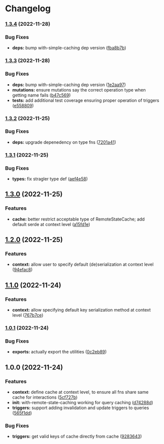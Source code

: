 # Changelog

### [1.3.4](https://www.github.com/ehmpathy/with-remote-state-caching/compare/v1.3.3...v1.3.4) (2022-11-28)


### Bug Fixes

* **deps:** bump with-simple-caching dep version ([fba8b7b](https://www.github.com/ehmpathy/with-remote-state-caching/commit/fba8b7be56d4d8ab14765ebbce711da2d901ca44))

### [1.3.3](https://www.github.com/ehmpathy/with-remote-state-caching/compare/v1.3.2...v1.3.3) (2022-11-28)


### Bug Fixes

* **deps:** bump with-simple-caching dep version ([1e2aa97](https://www.github.com/ehmpathy/with-remote-state-caching/commit/1e2aa97980ca03ab0f6771da8a42988859c1b1c5))
* **mutations:** ensure mutations say the correct operation type when getting name fails ([b47c569](https://www.github.com/ehmpathy/with-remote-state-caching/commit/b47c56914ecb9525beab547101c2ef56c09fb10b))
* **tests:** add additional test coverage ensuring proper operation of triggers ([e558809](https://www.github.com/ehmpathy/with-remote-state-caching/commit/e558809d89fa215d50dac9d11f89ec9e11d50dca))

### [1.3.2](https://www.github.com/ehmpathy/with-remote-state-caching/compare/v1.3.1...v1.3.2) (2022-11-25)


### Bug Fixes

* **deps:** upgrade depenedency on type fns ([7201a41](https://www.github.com/ehmpathy/with-remote-state-caching/commit/7201a41558536149ff41c2b501016bd660d17a61))

### [1.3.1](https://www.github.com/ehmpathy/with-remote-state-caching/compare/v1.3.0...v1.3.1) (2022-11-25)


### Bug Fixes

* **types:** fix stragler type def ([aef4e58](https://www.github.com/ehmpathy/with-remote-state-caching/commit/aef4e586bfafe89a32e0e242a329d0ffce98fb9d))

## [1.3.0](https://www.github.com/ehmpathy/with-remote-state-caching/compare/v1.2.0...v1.3.0) (2022-11-25)


### Features

* **cache:** better restrict acceptable type of RemoteStateCache; add default serde at context level ([a15fd1e](https://www.github.com/ehmpathy/with-remote-state-caching/commit/a15fd1e52d3b08c4d598bd29a3999aaaea9e4062))

## [1.2.0](https://www.github.com/ehmpathy/with-remote-state-caching/compare/v1.1.0...v1.2.0) (2022-11-25)


### Features

* **context:** allow user to specify default (de)serialization at context level ([94efac8](https://www.github.com/ehmpathy/with-remote-state-caching/commit/94efac8d00fb27b766b2b964512680afdb134cd4))

## [1.1.0](https://www.github.com/ehmpathy/with-remote-state-caching/compare/v1.0.1...v1.1.0) (2022-11-24)


### Features

* **context:** allow specifying default key serialization method at context level ([767b7ce](https://www.github.com/ehmpathy/with-remote-state-caching/commit/767b7ce993c8768d809b7edf90207cd6cd6eb4d9))

### [1.0.1](https://www.github.com/ehmpathy/with-remote-state-caching/compare/v1.0.0...v1.0.1) (2022-11-24)


### Bug Fixes

* **exports:** actually export the utilities ([0c2eb89](https://www.github.com/ehmpathy/with-remote-state-caching/commit/0c2eb8966cf96adc98a03b4a819a52075b531751))

## 1.0.0 (2022-11-24)


### Features

* **context:** define cache at context level, to ensure all fns share same cache for interactions ([5cf727b](https://www.github.com/ehmpathy/with-remote-state-caching/commit/5cf727b380a4daeeca2b69945ec341e623dcd95f))
* **init:** with-remote-state-caching working for query caching ([d74288d](https://www.github.com/ehmpathy/with-remote-state-caching/commit/d74288d5b494d589884c9c58cc16bb8520a89b3d))
* **triggers:** support adding invalidation and update triggers to queries ([565f1dd](https://www.github.com/ehmpathy/with-remote-state-caching/commit/565f1ddf0623abf04a6021efc36064a5d47df5c3))


### Bug Fixes

* **triggers:** get valid keys of cache directly from cache ([9283643](https://www.github.com/ehmpathy/with-remote-state-caching/commit/9283643238b401e3536b6a2e52e64d474396e82e))
